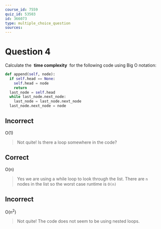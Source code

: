 ```yaml
---
course_id: 7559
quiz_id: 53503
id: 366073
type: multiple_choice_question
sources:
---
```


# Question 4

Calculate the&nbsp; **time complexity** &nbsp;for the following code using Big O
notation:

```python
def append(self, node):
  if self.head == None:
    self.head = node
    return
  last_node = self.head
  while last_node.next_node:
    last_node = last_node.next_node
  last_node.next_node = node
```

## Incorrect

O(1)

> Not quite! Is there a loop somewhere in the code?&nbsp;

## Correct

O(n)

> Yes we are using a while loop to look through the list. There are `n` nodes in
> the list so the worst case runtime is `O(n)`

## Incorrect

O(n<sup>2</sup>)

> Not quite! The code does not seem to be using nested loops.&nbsp;
